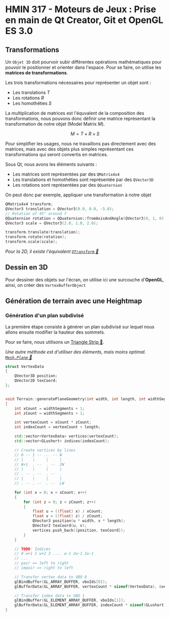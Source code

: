 # HMIN 317 - Moteurs de Jeux : Prise en main de Qt Creator, Git et OpenGL ES 3.0

## Transformations

Un `Objet 3D` doit pourvoir subir différentes opérations mathématiques pour pouvoir le positionner et orienter dans l'espace.
Pour se faire, on utilise les **matrices de transformations**.

Les trois transformations nécessaires pour représenter un objet sont :
* Les translations $T$
* Les rotations $R$
* Les homothéties $S$

La multiplication de matrices est l'équvalent de la composition des transformations, nous pouvons donc définir une matrice représentant la transformation de notre objet (Model Matrix $M$).

$$M = T \times R \times S$$

Pour simplifier les usages, nous ne travaillons pas directement avec des matrices, mais avec des objets plus simples représentant ces transformations qui seront convertis en matrices.

Sous Qt, nous avons les éléments suivants :

* Les matrices sont représentées par des `QMatrix4x4`
* Les translations et homothéties sont représentée par des `QVector3D`
* Les rotations sont représentées par des `QQuaternion`

On peut donc par exemple, appliquer une transformation à notre objet
```C++
QMatrix4x4 transform;
QVector3 translation = QVector3(0.0, 0.0, -5.0);
// Rotation of 45° around Y
QQuaternion rotation = QQuaternion::fromAxisAndAngle(QVector3(0, 1, 0), 45.0);
QVector3 scale = QVector3(2.0, 1.0, 2.0);

transform.translate(translation);
transform.rotate(rotation);
transform.scale(scale);
```

*Pour la 2D, il existe l'équivalent [`QTransform` 🔗](https://doc.qt.io/qt-5/qtransform.html#details)*

## Dessin en 3D

Pour dessiner des objets sur l'écran, on utilise ici une surcouche d'**OpenGL**, ainsi, on créer des `VertexBufferObject`

## Génération de terrain avec une Heightmap

### Génération d'un plan subdivisé

La première étape consiste à générer un plan subdivisé sur lequel nous allons ensuite modifier la hauteur des sommets.

Pour se faire, nous utilisons un [Triangle Strip 🔗](https://en.wikipedia.org/wiki/Triangle_strip).

*Une autre méthode est d'utiliser des éléments, mais moins optimal.   [`Mesh.Plane` 🔗](https://github.com/Eikins/3D-Sea-Project/blob/master/sea3d/core/mesh.py#L118)*
```C++
struct VertexData
{
    QVector3D position;
    QVector2D texCoord;
};


void Terrain::generatePlaneGeometry(int width, int length, int widthSegments, int lengthSegments)
{
    int xCount = widthSegments + 1;
    int zCount = widthSegments + 1;

    int vertexCount = xCount * zCount;
    int indexCount = vertexCount + length;

    std::vector<VertexData> vertices(vertexCount);
    std::vector<GLushort> indices(indexCount);

    // Create vertices by lines
    // 0 -- 1 -- ... -- W
    // |    |     |     |
    // W+1  . --  . --  2W
    // |    |     |     |
    // . -- . --  . --  .
    // |    |     |     |
    // . -- . --  . --  LW

    for (int x = 0; x < xCount; x++)
    {
        for (int z = 0; z < zCount; z++)
        {
            float u = ((float) x) / xCount;
            float v = ((float) z) / zCount;
            QVector3 position(u * width, v * length);
            QVector2 texCoord(u, v);
            vertices.push_back({position, texCoord});
        }
    }

    // TODO: Indices
    // 0 w+1 1 w+2 3 .... w-1 2w-1 2w-1
    // ...
    // pair => left to right
    // impair => right to left

    // Transfer vertex data to VBO 0
    glBindBuffer(GL_ARRAY_BUFFER, vboIds[0]);
    glBufferData(GL_ARRAY_BUFFER, vertexCount * sizeof(VertexData), &vertices[0], GL_STATIC_DRAW);

    // Transfer index data to VBO 1
    glBindBuffer(GL_ELEMENT_ARRAY_BUFFER, vboIds[1]);
    glBufferData(GL_ELEMENT_ARRAY_BUFFER, indexCount * sizeof(GLushort), &indices[0], GL_STATIC_DRAW);
}
```

